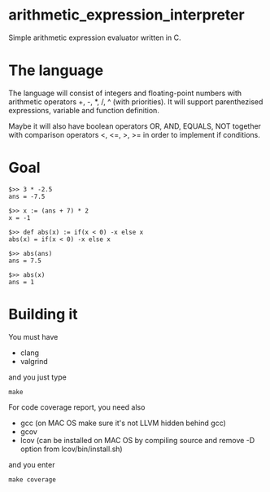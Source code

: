 arithmetic_expression_interpreter
=================================

Simple arithmetic expression evaluator written in C.


The language
============

The language will consist of integers and floating-point numbers with arithmetic operators
+, -, *, /, ^ (with priorities). It will support parenthezised expressions, variable and
function definition.

Maybe it will also have boolean operators OR, AND, EQUALS, NOT together with comparison
operators <, <=, >, >= in order to implement if conditions.

Goal
====

```
$>> 3 * -2.5
ans = -7.5

$>> x := (ans + 7) * 2
x = -1

$>> def abs(x) := if(x < 0) -x else x
abs(x) = if(x < 0) -x else x

$>> abs(ans)
ans = 7.5

$>> abs(x)
ans = 1
```

Building it
===========

You must have
* clang
* valgrind

and you just type

```
make
````

For code coverage report, you need also
* gcc (on MAC OS make sure it's not LLVM hidden behind gcc)
* gcov
* lcov (can be installed on MAC OS by compiling source and remove -D option from lcov/bin/install.sh)

and you enter

```
make coverage
```

